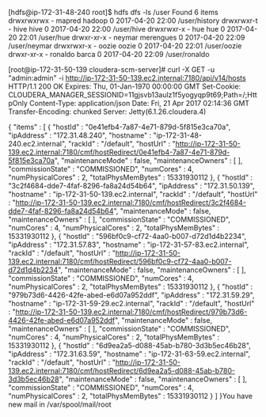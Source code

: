 [hdfs@ip-172-31-48-240 root]$ hdfs dfs -ls /user
Found 6 items
drwxrwxrwx   - mapred  hadoop             0 2017-04-20 22:00 /user/history
drwxrwxr-t   - hive    hive               0 2017-04-20 22:00 /user/hive
drwxrwxr-x   - hue     hue                0 2017-04-20 22:01 /user/hue
drwxr-xr-x   - neymar  merengues          0 2017-04-20 22:09 /user/neymar
drwxrwxr-x   - oozie   oozie              0 2017-04-20 22:01 /user/oozie
drwxr-xr-x   - ronaldo barca              0 2017-04-20 22:09 /user/ronaldo


[root@ip-172-31-50-139 cloudera-scm-server]# curl -X GET -u "admin:admin" -i http://ip-172-31-50-139.ec2.internal:7180/api/v14/hosts
HTTP/1.1 200 OK
Expires: Thu, 01-Jan-1970 00:00:00 GMT
Set-Cookie: CLOUDERA_MANAGER_SESSIONID=11gjsvb13aulz1f5yogyqp9t69;Path=/;HttpOnly
Content-Type: application/json
Date: Fri, 21 Apr 2017 02:14:36 GMT
Transfer-Encoding: chunked
Server: Jetty(6.1.26.cloudera.4)

{
  "items" : [ {
    "hostId" : "0e41efb4-7a87-4e71-879d-5f815e3ca70a",
    "ipAddress" : "172.31.48.240",
    "hostname" : "ip-172-31-48-240.ec2.internal",
    "rackId" : "/default",
    "hostUrl" : "http://ip-172-31-50-139.ec2.internal:7180/cmf/hostRedirect/0e41efb4-7a87-4e71-879d-5f815e3ca70a",
    "maintenanceMode" : false,
    "maintenanceOwners" : [ ],
    "commissionState" : "COMMISSIONED",
    "numCores" : 4,
    "numPhysicalCores" : 2,
    "totalPhysMemBytes" : 15331930112
  }, {
    "hostId" : "3c2f4684-dde7-4faf-8296-fa8a24d54b64",
    "ipAddress" : "172.31.50.139",
    "hostname" : "ip-172-31-50-139.ec2.internal",
    "rackId" : "/default",
    "hostUrl" : "http://ip-172-31-50-139.ec2.internal:7180/cmf/hostRedirect/3c2f4684-dde7-4faf-8296-fa8a24d54b64",
    "maintenanceMode" : false,
    "maintenanceOwners" : [ ],
    "commissionState" : "COMMISSIONED",
    "numCores" : 4,
    "numPhysicalCores" : 2,
    "totalPhysMemBytes" : 15331930112
  }, {
    "hostId" : "596bf0c9-cf72-4aa0-b007-d72d1d4b2234",
    "ipAddress" : "172.31.57.83",
    "hostname" : "ip-172-31-57-83.ec2.internal",
    "rackId" : "/default",
    "hostUrl" : "http://ip-172-31-50-139.ec2.internal:7180/cmf/hostRedirect/596bf0c9-cf72-4aa0-b007-d72d1d4b2234",
    "maintenanceMode" : false,
    "maintenanceOwners" : [ ],
    "commissionState" : "COMMISSIONED",
    "numCores" : 4,
    "numPhysicalCores" : 2,
    "totalPhysMemBytes" : 15331930112
  }, {
    "hostId" : "979b73d6-4426-42fe-abed-e6d07a952ddf",
    "ipAddress" : "172.31.59.29",
    "hostname" : "ip-172-31-59-29.ec2.internal",
    "rackId" : "/default",
    "hostUrl" : "http://ip-172-31-50-139.ec2.internal:7180/cmf/hostRedirect/979b73d6-4426-42fe-abed-e6d07a952ddf",
    "maintenanceMode" : false,
    "maintenanceOwners" : [ ],
    "commissionState" : "COMMISSIONED",
    "numCores" : 4,
    "numPhysicalCores" : 2,
    "totalPhysMemBytes" : 15331930112
  }, {
    "hostId" : "6d9ea2a5-d088-45ab-b780-3d3b5ec46b28",
    "ipAddress" : "172.31.63.59",
    "hostname" : "ip-172-31-63-59.ec2.internal",
    "rackId" : "/default",
    "hostUrl" : "http://ip-172-31-50-139.ec2.internal:7180/cmf/hostRedirect/6d9ea2a5-d088-45ab-b780-3d3b5ec46b28",
    "maintenanceMode" : false,
    "maintenanceOwners" : [ ],
    "commissionState" : "COMMISSIONED",
    "numCores" : 4,
    "numPhysicalCores" : 2,
    "totalPhysMemBytes" : 15331930112
  } ]
}You have new mail in /var/spool/mail/root
